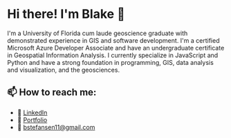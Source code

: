 # Hi there! I'm Blake 👋

I'm a University of Florida cum laude geoscience graduate with demonstrated experience in GIS and software development. I'm a certified Microsoft Azure Developer Associate and have an undergraduate certificate in Geospatial Information Analysis. I currently specialize in JavaScript and Python and have a strong foundation in programming, GIS, data analysis and visualization, and the geosciences.


## 📫 How to reach me:
- 💼  <a href="https://www.linkedin.com/in/blake-stefansen/" target="_blank">LinkedIn</a>
- 📖  <a href="https://blakesportfolio.netlify.app/" target="_blank">Portfolio</a>
- 📧  bstefansen11@gmail.com

<!--
**bstefansen/bstefansen** is a ✨ _special_ ✨ repository because its `README.md` (this file) appears on your GitHub profile.

Here are some ideas to get you started:

- 🔭 I’m currently working on ...
- 🌱 I’m currently learning ...
- 👯 I’m looking to collaborate on ...
- 🤔 I’m looking for help with ...
- 💬 Ask me about ...
- 📫 How to reach me: ...
- 😄 Pronouns: ...
- ⚡ Fun fact: ...
-->
